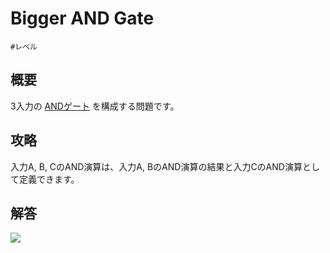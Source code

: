 # Bigger AND Gate

`#レベル`

## 概要

3入力の [ANDゲート](and_gate) を構成する問題です。

## 攻略

入力A, B, CのAND演算は、入力A, BのAND演算の結果と入力CのAND演算として定義できます。

## 解答

![](https://gyazo.com/f54f8fd366040b6b5d3831e4a1eadb7e.png)